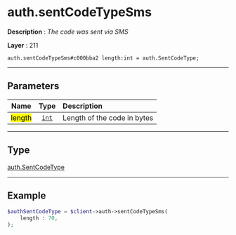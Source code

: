 # auth.sentCodeTypeSms

**Description** : *The code was sent via SMS*

**Layer** : 211

```tl
auth.sentCodeTypeSms#c000bba2 length:int = auth.SentCodeType;
```

---

## Parameters

| Name | Type | Description |
| :---: | :---: | :--- |
| <mark>length</mark> | [`int`](type/int) | Length of the code in bytes |

---

## Type

[auth.SentCodeType](type/auth.SentCodeType)

---

## Example

```php
$authSentCodeType = $client->auth->sentCodeTypeSms(
	length : 70,
);
```
